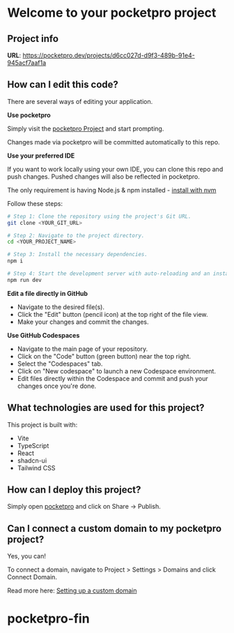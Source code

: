 # Welcome to your pocketpro project

## Project info

**URL**: https://pocketpro.dev/projects/d6cc027d-d9f3-489b-91e4-945acf7aaf1a

## How can I edit this code?

There are several ways of editing your application.

**Use pocketpro**

Simply visit the [pocketpro Project](https://pocketpro.dev/projects/d6cc027d-d9f3-489b-91e4-945acf7aaf1a) and start prompting.

Changes made via pocketpro will be committed automatically to this repo.

**Use your preferred IDE**

If you want to work locally using your own IDE, you can clone this repo and push changes. Pushed changes will also be reflected in pocketpro.

The only requirement is having Node.js & npm installed - [install with nvm](https://github.com/nvm-sh/nvm#installing-and-updating)

Follow these steps:

```sh
# Step 1: Clone the repository using the project's Git URL.
git clone <YOUR_GIT_URL>

# Step 2: Navigate to the project directory.
cd <YOUR_PROJECT_NAME>

# Step 3: Install the necessary dependencies.
npm i

# Step 4: Start the development server with auto-reloading and an instant preview.
npm run dev
```

**Edit a file directly in GitHub**

- Navigate to the desired file(s).
- Click the "Edit" button (pencil icon) at the top right of the file view.
- Make your changes and commit the changes.

**Use GitHub Codespaces**

- Navigate to the main page of your repository.
- Click on the "Code" button (green button) near the top right.
- Select the "Codespaces" tab.
- Click on "New codespace" to launch a new Codespace environment.
- Edit files directly within the Codespace and commit and push your changes once you're done.

## What technologies are used for this project?

This project is built with:

- Vite
- TypeScript
- React
- shadcn-ui
- Tailwind CSS

## How can I deploy this project?

Simply open [pocketpro](https://pocketpro.dev/projects/d6cc027d-d9f3-489b-91e4-945acf7aaf1a) and click on Share -> Publish.

## Can I connect a custom domain to my pocketpro project?

Yes, you can!

To connect a domain, navigate to Project > Settings > Domains and click Connect Domain.

Read more here: [Setting up a custom domain](https://docs.pocketpro.dev/features/custom-domain#custom-domain)
# pocketpro-fin
